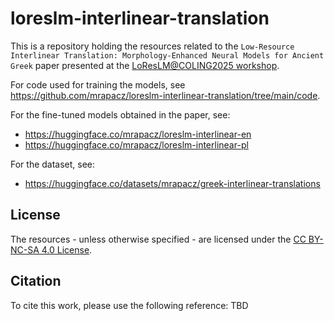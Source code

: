 # loreslm-interlinear-translation

This is a repository holding the resources related to the `Low-Resource Interlinear Translation: Morphology-Enhanced Neural Models for Ancient Greek` paper presented at the [LoResLM@COLING2025 workshop](https://loreslm.github.io/).

For code used for training the models, see https://github.com/mrapacz/loreslm-interlinear-translation/tree/main/code.

For the fine-tuned models obtained in the paper, see:
- https://huggingface.co/mrapacz/loreslm-interlinear-en
- https://huggingface.co/mrapacz/loreslm-interlinear-pl

For the dataset, see:
- https://huggingface.co/datasets/mrapacz/greek-interlinear-translations

## License

The resources - unless otherwise specified - are licensed under the [CC BY-NC-SA 4.0 License](https://creativecommons.org/licenses/by-nc-sa/4.0/).

## Citation

To cite this work, please use the following reference: TBD